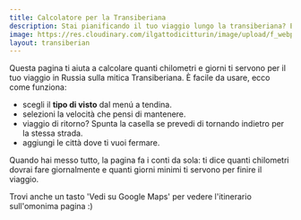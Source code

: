 ```yaml
---
title: Calcolatore per la Transiberiana
description: Stai pianificando il tuo viaggio lungo la transiberiana? Ecco il calcolatore definitivo per calcolare i chilometri e tempi!
image: https://res.cloudinary.com/ilgattodicitturin/image/upload/f_webp,q_auto,w_800,dpr_auto/v1727247897/Articoli/Russia/Mosca/mosca-san-basilico_h5kt2c.jpg
layout: transiberian
---
```


Questa pagina ti aiuta a calcolare quanti chilometri e giorni ti servono per il tuo viaggio in Russia sulla mitica Transiberiana. È facile da usare, ecco come funziona:

- scegli il **tipo di visto** dal menú a tendina.
- selezioni la velocità che pensi di mantenere.
- viaggio di ritorno? Spunta la casella se prevedi di tornando indietro per la stessa strada.
- aggiungi le città dove ti vuoi fermare.
  
Quando hai messo tutto, la pagina fa i conti da sola: ti dice quanti chilometri dovrai fare giornalmente e quanti giorni minimi ti servono per finire il viaggio. 

Trovi anche un tasto 'Vedi su Google Maps' per vedere l'itinerario sull'omonima pagina :)

<!-- section break -->

